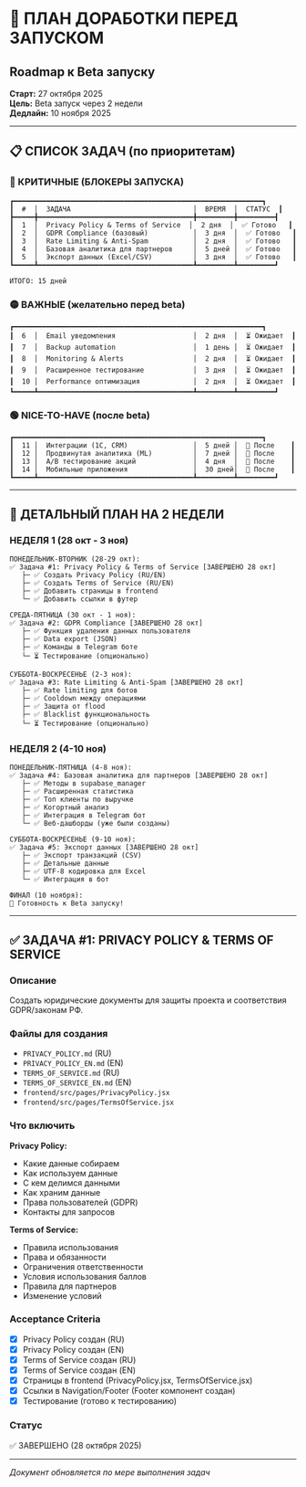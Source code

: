 # 🎯 ПЛАН ДОРАБОТКИ ПЕРЕД ЗАПУСКОМ
## Roadmap к Beta запуску

**Старт:** 27 октября 2025  
**Цель:** Beta запуск через 2 недели  
**Дедлайн:** 10 ноября 2025

---

## 📋 СПИСОК ЗАДАЧ (по приоритетам)

### 🔴 КРИТИЧНЫЕ (БЛОКЕРЫ ЗАПУСКА)

```
┏━━━━━━━━━━━━━━━━━━━━━━━━━━━━━━━━━━━━━━━━━━━━━━━━━━━━━━━━━━━━━┓
┃  #  │  ЗАДАЧА                              │  ВРЕМЯ  │  СТАТУС  ┃
┣━━━━━╋━━━━━━━━━━━━━━━━━━━━━━━━━━━━━━━━━━━━━━╋━━━━━━━━━╋━━━━━━━━━┫
┃  1  │  Privacy Policy & Terms of Service  │  2 дня  │  ✅ Готово   ┃
┃  2  │  GDPR Compliance (базовый)           │  3 дня  │  ✅ Готово   ┃
┃  3  │  Rate Limiting & Anti-Spam           │  2 дня  │  ✅ Готово   ┃
┃  4  │  Базовая аналитика для партнеров     │  5 дней │  ✅ Готово   ┃
┃  5  │  Экспорт данных (Excel/CSV)          │  3 дня  │  ✅ Готово   ┃
┗━━━━━┻━━━━━━━━━━━━━━━━━━━━━━━━━━━━━━━━━━━━━━┻━━━━━━━━━┻━━━━━━━━━┛

ИТОГО: 15 дней
```

### 🟡 ВАЖНЫЕ (желательно перед beta)

```
┏━━━━━━━━━━━━━━━━━━━━━━━━━━━━━━━━━━━━━━━━━━━━━━━━━━━━━━━━━━━━━┓
┃  6  │  Email уведомления                   │  2 дня  │  ⏳ Ожидает  ┃
┃  7  │  Backup automation                   │  1 день │  ⏳ Ожидает  ┃
┃  8  │  Monitoring & Alerts                 │  2 дня  │  ⏳ Ожидает  ┃
┃  9  │  Расширенное тестирование            │  3 дня  │  ⏳ Ожидает  ┃
┃  10 │  Performance оптимизация             │  2 дня  │  ⏳ Ожидает  ┃
┗━━━━━┻━━━━━━━━━━━━━━━━━━━━━━━━━━━━━━━━━━━━━━┻━━━━━━━━━┻━━━━━━━━━┛
```

### 🟢 NICE-TO-HAVE (после beta)

```
┏━━━━━━━━━━━━━━━━━━━━━━━━━━━━━━━━━━━━━━━━━━━━━━━━━━━━━━━━━━━━━┓
┃  11 │  Интеграции (1C, CRM)                │  5 дней │  📅 После    ┃
┃  12 │  Продвинутая аналитика (ML)          │  7 дней │  📅 После    ┃
┃  13 │  A/B тестирование акций              │  4 дня  │  📅 После    ┃
┃  14 │  Мобильные приложения                │  30 дней│  📅 После    ┃
┗━━━━━┻━━━━━━━━━━━━━━━━━━━━━━━━━━━━━━━━━━━━━━┻━━━━━━━━━┻━━━━━━━━━┛
```

---

## 📅 ДЕТАЛЬНЫЙ ПЛАН НА 2 НЕДЕЛИ

### НЕДЕЛЯ 1 (28 окт - 3 ноя)

```
ПОНЕДЕЛЬНИК-ВТОРНИК (28-29 окт):
✅ Задача #1: Privacy Policy & Terms of Service [ЗАВЕРШЕНО 28 окт]
   ├─ ✅ Создать Privacy Policy (RU/EN)
   ├─ ✅ Создать Terms of Service (RU/EN)
   ├─ ✅ Добавить страницы в frontend
   └─ ✅ Добавить ссылки в футер

СРЕДА-ПЯТНИЦА (30 окт - 1 ноя):
✅ Задача #2: GDPR Compliance [ЗАВЕРШЕНО 28 окт]
   ├─ ✅ Функция удаления данных пользователя
   ├─ ✅ Data export (JSON)
   ├─ ✅ Команды в Telegram боте
   └─ ⏳ Тестирование (опционально)

СУББОТА-ВОСКРЕСЕНЬЕ (2-3 ноя):
✅ Задача #3: Rate Limiting & Anti-Spam [ЗАВЕРШЕНО 28 окт]
   ├─ ✅ Rate limiting для ботов
   ├─ ✅ Cooldown между операциями
   ├─ ✅ Защита от flood
   ├─ ✅ Blacklist функциональность
   └─ ⏳ Тестирование (опционально)
```

### НЕДЕЛЯ 2 (4-10 ноя)

```
ПОНЕДЕЛЬНИК-ПЯТНИЦА (4-8 ноя):
✅ Задача #4: Базовая аналитика для партнеров [ЗАВЕРШЕНО 28 окт]
   ├─ ✅ Методы в supabase_manager
   ├─ ✅ Расширенная статистика
   ├─ ✅ Топ клиенты по выручке
   ├─ ✅ Когортный анализ
   ├─ ✅ Интеграция в Telegram бот
   └─ ✅ Веб-дашборды (уже были созданы)

СУББОТА-ВОСКРЕСЕНЬЕ (9-10 ноя):
✅ Задача #5: Экспорт данных [ЗАВЕРШЕНО 28 окт]
   ├─ ✅ Экспорт транзакций (CSV)
   ├─ ✅ Детальные данные
   ├─ ✅ UTF-8 кодировка для Excel
   └─ ✅ Интеграция в бот

ФИНАЛ (10 ноября):
🎉 Готовность к Beta запуску!
```

---

## ✅ ЗАДАЧА #1: PRIVACY POLICY & TERMS OF SERVICE

### Описание
Создать юридические документы для защиты проекта и соответствия GDPR/законам РФ.

### Файлы для создания
- `PRIVACY_POLICY.md` (RU)
- `PRIVACY_POLICY_EN.md` (EN)
- `TERMS_OF_SERVICE.md` (RU)
- `TERMS_OF_SERVICE_EN.md` (EN)
- `frontend/src/pages/PrivacyPolicy.jsx`
- `frontend/src/pages/TermsOfService.jsx`

### Что включить

**Privacy Policy:**
- Какие данные собираем
- Как используем данные
- С кем делимся данными
- Как храним данные
- Права пользователей (GDPR)
- Контакты для запросов

**Terms of Service:**
- Правила использования
- Права и обязанности
- Ограничения ответственности
- Условия использования баллов
- Правила для партнеров
- Изменение условий

### Acceptance Criteria
- [x] Privacy Policy создан (RU)
- [x] Privacy Policy создан (EN)
- [x] Terms of Service создан (RU)
- [x] Terms of Service создан (EN)
- [x] Страницы в frontend (PrivacyPolicy.jsx, TermsOfService.jsx)
- [x] Ссылки в Navigation/Footer (Footer компонент создан)
- [x] Тестирование (готово к тестированию)

### Статус
✅ ЗАВЕРШЕНО (28 октября 2025)

---

*Документ обновляется по мере выполнения задач*

